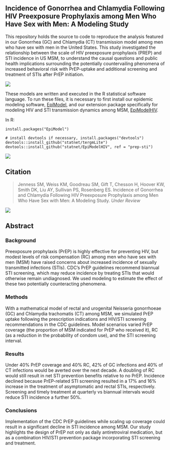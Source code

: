 ## Incidence of Gonorrhea and Chlamydia Following HIV Preexposure Prophylaxis among Men Who Have Sex with Men: A Modeling Study

This repository holds the source to code to reproduce the analysis featured in our Gonorrhea (GC) and Chlamydia (CT) transmission model among men who have sex with men in the United States. This study investigated the relationship between the scale of HIV preexposure prophylaxis (PREP) and STI incidence in US MSM, to understand the causal questions and public health implications surrounding the potentially countervailing phenomena of increased behavioral risk with PrEP-uptake and additional screening and treatment of STIs after PrEP initiation.

<img src="https://github.com/statnet/stiPrEP/raw/master/analysis/Fig1.jpg">


These models are written and executed in the R statistical software language. To run these files, it is necessary to first install our epidemic modeling software, [EpiModel](http://epimodel.org/), and our extension package specifically for modeling HIV and STI transmission dynamics among MSM, [EpiModelHIV](http://github.com/statnet/EpiModelHIV).

In R:
```
install.packages("EpiModel")

# install devtools if necessary, install.packages("devtools")
devtools::install_github("statnet/tergmLite")
devtools::install_github("statnet/EpiModelHIV", ref = "prep-sti")
```

<img src="https://github.com/statnet/stiPrEP/raw/master/analysis/Fig2.jpg">

## Citation

> Jenness SM, Weiss KM, Goodreau SM, Gift T, Chesson H, Hoover KW, Smith DK, Liu AY, Sullivan PS, Rosenberg ES. Incidence of Gonorrhea and Chlamydia Following HIV Preexposure Prophylaxis among Men Who Have Sex with Men: A Modeling Study. _Under Review_

<img src="https://github.com/statnet/stiPrEP/raw/master/analysis/Fig3.jpg">

## Abstract

### Background
Preexposure prophylaxis (PrEP) is highly effective for preventing HIV, but modest levels of risk compensation (RC) among men who have sex with men (MSM) have raised concerns about increased incidence of sexually transmitted infections (STIs). CDC’s PrEP guidelines recommend biannual STI screening, which may reduce incidence by treating STIs that would otherwise remain undiagnosed. We used modeling to estimate the effect of these two potentially counteracting phenomena.

### Methods
With a mathematical model of rectal and urogenital Neisseria gonorrhoeae (GC) and Chlamydia trachomatis (CT) among MSM, we simulated PrEP uptake following the prescription indications and HIV/STI screening recommendations in the CDC guidelines. Model scenarios varied PrEP coverage (the proportion of MSM indicated for PrEP who received it), RC (as a reduction in the probability of condom use), and the STI screening interval.

### Results
Under 40% PrEP coverage and 40% RC, 42% of GC infections and 40% of CT infections would be averted over the next decade. A doubling of RC would still result in net STI prevention benefits relative to no PrEP. Incidence declined because PrEP-related STI screening resulted in a 17% and 16% increase in the treatment of asymptomatic and rectal STIs, respectively. Screening and timely treatment at quarterly vs biannual intervals would reduce STI incidence a further 50%.

### Conclusions
Implementation of the CDC PrEP guidelines while scaling up coverage could result in a significant decline in STI incidence among MSM. Our study highlights the design of PrEP not only as daily antiretroviral medication, but as a combination HIV/STI prevention package incorporating STI screening and treatment. 
